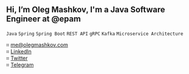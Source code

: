 ## Hi, I’m Oleg Mashkov, I'm a Java Software Engineer at @epam
<code>Java</code>
<code>Spring</code>
<code>Spring Boot</code>
<code>REST API</code>
<code>gRPC</code>
<code>Kafka</code>
<code>Microservice Architecture</code>

⌗ me@olegmashkov.com</br>
⌗ <a href="https://www.linkedin.com/in/oleg-mashkov-12b759236/">LinkedIn</a></br>
⌗ <a href="https://twitter.com/olegxmashkov">Twitter</a></br>
⌗ <a href="https://t.me/olegxmashkov">Telegram</a>
<!---
olxma/olxma is a ✨ special ✨ repository because its `README.md` (this file) appears on your GitHub profile.
You can click the Preview link to take a look at your changes.
--->
